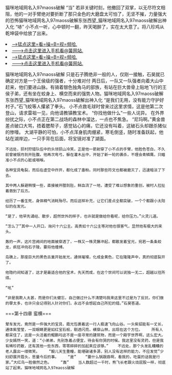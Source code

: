 猫咪地域网名入97maoss破解    “当”    若非关键时刻，他撤回了双掌，以无尽符文相阻，他的一对手臂绝对要折断了那只金色的大磨盘太可怕了，无坚不摧，力量强大的恐怖猫咪地域网名入97maoss破解东张西望_猫咪地域网名入97maoss破解出神入化    “哧”    小不点一听，心中顿时一翻，昨天喝醉了，实在太大意了。将八珍鸡从乾坤袋中给放了出来。

<li><a href="http://oazefh538.jue1015.xyz/#md_1016">-->猛点这里=看=操=B=视=频哈.</a></li>
<li><a href="http://oazefh538.jue1015.xyz/#md_1016">--->点击这里进入手机看@簧网站.</a></li>





<li><a href="http://oazefh538.jue1015.xyz/#md_1016">-->猛点这里=看=操=B=视=频哈.</a></li>
<li><a href="http://oazefh538.jue1015.xyz/#md_1016">--->点击这里进入手机看@簧网站.</a></li>



猫咪地域网名入97maoss破解    只是石子腾绝非一般的人，仅刚一接触，石昊就已确定对方是一个王侯级的强者，十分难对付    两日后，一队又一队强者向着大山中赶来，他们要进山脉。有骑着银色独角马的部族，有站在巨大兽骨上贴地飞行的王侯子弟，还有坐在蛟身上、横空而来的强势人物。猫咪地域网名入97maoss破解东张西望_猫咪地域网名入97maoss破解出神入化    “是我们无用，没有能力守护好村子。”石飞蛟等人攥紧了拳头。
    小不点救毛球时曾来过这里求情，这是他第二次登山，请求雷祖一见，向他请教镇教宝术。    “你找他做什么”一些人诧异。    在外界纷扰之际，小不点正在第二战场的森林中溜达，一点也不焦急。    “尼玛啊。”黄金兽差点破口大骂，捂着腮帮子，感觉钻心的痛，它还没有叫着，这破石头却跟杀猪似的惨嚎。    大湖平静的可怕，小不点浑身肌肉绷紧，寒毛倒竖，随时准备跃起，他站在湖岸边，一只手背在后面，将宝镜对准了湖面。

    不远处，狈村狩猎队伍中的头领狈山冷笑，正是他一箭射穿了小不点的手臂，他脸色苍白，不久前曾被银月剖开肚腹。他再次弯弓，躲在灌木丛中，开始了新一轮的袭杀，不理会青鳞鹰，只瞄准小不点的心脏或咽喉。

    各种宝具龟裂，而后在虚空中炸开，都化成了齑粉。同时那些符文也都被磨灭了，迅速暗淡了下去。

    其中两人躲避稍慢一些，直接被开膛剖肚，鲜血流了一地，遭受了难以想象的重创，被村人拉扯着救到了后方。

    经历了一番生死，身体精气消耗殆尽。而后这样补充，让它们差点全都突破，一个个都跟小太阳似的在发光。

    “是了，他早先诵经、散步，超然世外的样子，也许就是做给你看呢，给你压力。”火灵儿道。

    “怎么了”其中一人开口，询问十六公主。高贵如十六公主等对他也很客气，显然他有极大的来头。

    轰的一声，这片宫阙间的地面被穿透了，一株又一株灵藤冲起，都散发着宝光，宛若一条条蛟龙，疯狂冲向石子陵，要将他缠缚。

    岛礁上，那座巨大的黑色古巢开始发光，通体璀璨，化成金黄色，它在隆隆声中，真的彻底裂开了。

    他隐约间知道了，这才是最适合他的宝术，先天而成，在这个世间可以说独一无二，超越以往所得。

    “吼”

    “非是我欺人太甚，而是你们太健忘，自己做过什么不清楚吗我来这里不过是为了反抗，你们做的孽太多，也许只会记得别人针对你们，永远不会想起自己所犯的错。”石昊答道。

===第十四章 蛮横===

    辇车发光，竟然是一件强大的宝具，霞光包裹着这一行人极速飞向山谷。一头紫貂能有一丈长，通体紫莹莹，一双眼睛更是如红宝石般，剔透闪亮，横穿山林，出现在这个方位。    所有人都呆住了，这是一头活着的鲲鹏吗这不是一座寻常的建筑物，而是一个殿宇世界啊，这么宏大。    少女嫣然一笑，道：“小弟弟，先别急着占便宜，待会有你哭的时候。我这里没有灵药，但是我有稀珍药散，还有其他一些东西，零零碎碎的加起来应该够。”    不远处，那个头发乱糟糟的老人露出一缕微笑。    “毅儿天生重瞳，能堪破诸多源，别人没有这样的能力，不应发觉”少妇舒展开眉头，思量今后的事。    “是”    “要什么锅跟鼎啊，看我的，吃蛋的话我是行家。”大红鸟一脸傲然之色。    “轰”    当人数超过一千时，熊飞长老跟火烧屁股一样，彻底站了起来。猫咪地域网名入97maoss破解
